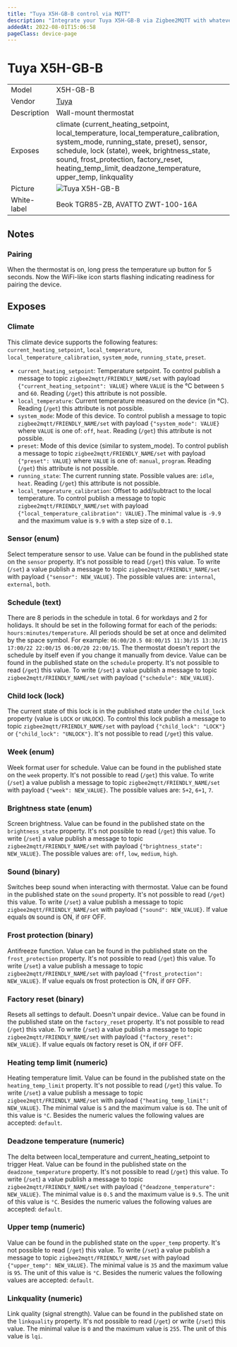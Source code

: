 ```yaml
---
title: "Tuya X5H-GB-B control via MQTT"
description: "Integrate your Tuya X5H-GB-B via Zigbee2MQTT with whatever smart home infrastructure you are using without the vendor's bridge or gateway."
addedAt: 2022-08-01T15:06:58
pageClass: device-page
---
```


<!-- !!!! -->
<!-- ATTENTION: This file is auto-generated through docgen! -->
<!-- You can only edit the "Notes"-Section between the two comment lines "Notes BEGIN" and "Notes END". -->
<!-- Do not use h1 or h2 heading within "## Notes"-Section. -->
<!-- !!!! -->

# Tuya X5H-GB-B

|     |     |
|-----|-----|
| Model | X5H-GB-B  |
| Vendor  | [Tuya](/supported-devices/#v=Tuya)  |
| Description | Wall-mount thermostat |
| Exposes | climate (current_heating_setpoint, local_temperature, local_temperature_calibration, system_mode, running_state, preset), sensor, schedule, lock (state), week, brightness_state, sound, frost_protection, factory_reset, heating_temp_limit, deadzone_temperature, upper_temp, linkquality |
| Picture | ![Tuya X5H-GB-B](https://www.zigbee2mqtt.io/images/devices/X5H-GB-B.png) |
| White-label | Beok TGR85-ZB, AVATTO ZWT-100-16A |


<!-- Notes BEGIN: You can edit here. Add "## Notes" headline if not already present. -->
## Notes


### Pairing
When the thermostat is on, long press the temperature up button for 5 seconds. Now the WiFi-like icon starts flashing indicating readiness for pairing the device.

<!-- Notes END: Do not edit below this line -->




## Exposes

### Climate 
This climate device supports the following features: `current_heating_setpoint`, `local_temperature`, `local_temperature_calibration`, `system_mode`, `running_state`, `preset`.
- `current_heating_setpoint`: Temperature setpoint. To control publish a message to topic `zigbee2mqtt/FRIENDLY_NAME/set` with payload `{"current_heating_setpoint": VALUE}` where `VALUE` is the °C between `5` and `60`. Reading (`/get`) this attribute is not possible.
- `local_temperature`: Current temperature measured on the device (in °C). Reading (`/get`) this attribute is not possible.
- `system_mode`: Mode of this device. To control publish a message to topic `zigbee2mqtt/FRIENDLY_NAME/set` with payload `{"system_mode": VALUE}` where `VALUE` is one of: `off`, `heat`. Reading (`/get`) this attribute is not possible.
- `preset`: Mode of this device (similar to system_mode). To control publish a message to topic `zigbee2mqtt/FRIENDLY_NAME/set` with payload `{"preset": VALUE}` where `VALUE` is one of: `manual`, `program`. Reading (`/get`) this attribute is not possible.
- `running_state`: The current running state. Possible values are: `idle`, `heat`. Reading (`/get`) this attribute is not possible.
- `local_temperature_calibration`: Offset to add/subtract to the local temperature. To control publish a message to topic `zigbee2mqtt/FRIENDLY_NAME/set` with payload `{"local_temperature_calibration": VALUE}.`The minimal value is `-9.9` and the maximum value is `9.9` with a step size of `0.1`.

### Sensor (enum)
Select temperature sensor to use.
Value can be found in the published state on the `sensor` property.
It's not possible to read (`/get`) this value.
To write (`/set`) a value publish a message to topic `zigbee2mqtt/FRIENDLY_NAME/set` with payload `{"sensor": NEW_VALUE}`.
The possible values are: `internal`, `external`, `both`.

### Schedule (text)
There are 8 periods in the schedule in total. 6 for workdays and 2 for holidays. It should be set in the following format for each of the periods: `hours:minutes/temperature`. All periods should be set at once and delimited by the space symbol. For example: `06:00/20.5 08:00/15 11:30/15 13:30/15 17:00/22 22:00/15 06:00/20 22:00/15`. The thermostat doesn't report the schedule by itself even if you change it manually from device.
Value can be found in the published state on the `schedule` property.
It's not possible to read (`/get`) this value.
To write (`/set`) a value publish a message to topic `zigbee2mqtt/FRIENDLY_NAME/set` with payload `{"schedule": NEW_VALUE}`.

### Child lock (lock)
The current state of this lock is in the published state under the `child_lock` property (value is `LOCK` or `UNLOCK`).
To control this lock publish a message to topic `zigbee2mqtt/FRIENDLY_NAME/set` with payload `{"child_lock": "LOCK"}` or `{"child_lock": "UNLOCK"}`.
It's not possible to read (`/get`) this value.

### Week (enum)
Week format user for schedule.
Value can be found in the published state on the `week` property.
It's not possible to read (`/get`) this value.
To write (`/set`) a value publish a message to topic `zigbee2mqtt/FRIENDLY_NAME/set` with payload `{"week": NEW_VALUE}`.
The possible values are: `5+2`, `6+1`, `7`.

### Brightness state (enum)
Screen brightness.
Value can be found in the published state on the `brightness_state` property.
It's not possible to read (`/get`) this value.
To write (`/set`) a value publish a message to topic `zigbee2mqtt/FRIENDLY_NAME/set` with payload `{"brightness_state": NEW_VALUE}`.
The possible values are: `off`, `low`, `medium`, `high`.

### Sound (binary)
Switches beep sound when interacting with thermostat.
Value can be found in the published state on the `sound` property.
It's not possible to read (`/get`) this value.
To write (`/set`) a value publish a message to topic `zigbee2mqtt/FRIENDLY_NAME/set` with payload `{"sound": NEW_VALUE}`.
If value equals `ON` sound is ON, if `OFF` OFF.

### Frost protection (binary)
Antifreeze function.
Value can be found in the published state on the `frost_protection` property.
It's not possible to read (`/get`) this value.
To write (`/set`) a value publish a message to topic `zigbee2mqtt/FRIENDLY_NAME/set` with payload `{"frost_protection": NEW_VALUE}`.
If value equals `ON` frost protection is ON, if `OFF` OFF.

### Factory reset (binary)
Resets all settings to default. Doesn't unpair device..
Value can be found in the published state on the `factory_reset` property.
It's not possible to read (`/get`) this value.
To write (`/set`) a value publish a message to topic `zigbee2mqtt/FRIENDLY_NAME/set` with payload `{"factory_reset": NEW_VALUE}`.
If value equals `ON` factory reset is ON, if `OFF` OFF.

### Heating temp limit (numeric)
Heating temperature limit.
Value can be found in the published state on the `heating_temp_limit` property.
It's not possible to read (`/get`) this value.
To write (`/set`) a value publish a message to topic `zigbee2mqtt/FRIENDLY_NAME/set` with payload `{"heating_temp_limit": NEW_VALUE}`.
The minimal value is `5` and the maximum value is `60`.
The unit of this value is `°C`.
Besides the numeric values the following values are accepted: `default`.

### Deadzone temperature (numeric)
The delta between local_temperature and current_heating_setpoint to trigger Heat.
Value can be found in the published state on the `deadzone_temperature` property.
It's not possible to read (`/get`) this value.
To write (`/set`) a value publish a message to topic `zigbee2mqtt/FRIENDLY_NAME/set` with payload `{"deadzone_temperature": NEW_VALUE}`.
The minimal value is `0.5` and the maximum value is `9.5`.
The unit of this value is `°C`.
Besides the numeric values the following values are accepted: `default`.

### Upper temp (numeric)
Value can be found in the published state on the `upper_temp` property.
It's not possible to read (`/get`) this value.
To write (`/set`) a value publish a message to topic `zigbee2mqtt/FRIENDLY_NAME/set` with payload `{"upper_temp": NEW_VALUE}`.
The minimal value is `35` and the maximum value is `95`.
The unit of this value is `°C`.
Besides the numeric values the following values are accepted: `default`.

### Linkquality (numeric)
Link quality (signal strength).
Value can be found in the published state on the `linkquality` property.
It's not possible to read (`/get`) or write (`/set`) this value.
The minimal value is `0` and the maximum value is `255`.
The unit of this value is `lqi`.

